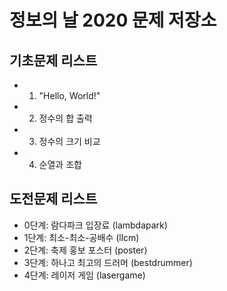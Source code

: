 # 정보의 날 2020 문제 저장소

## 기초문제 리스트

- 1. "Hello, World!"
- 2. 정수의 합 출력
- 3. 정수의 크기 비교
- 4. 순열과 조합

## 도전문제 리스트

- 0단계: 람다파크 입장료 (lambdapark)
- 1단계: 최소-최소-공배수 (llcm)
- 2단계: 축제 홍보 포스터 (poster)
- 3단계: 하나고 최고의 드러머 (bestdrummer)
- 4단계: 레이저 게임 (lasergame)
